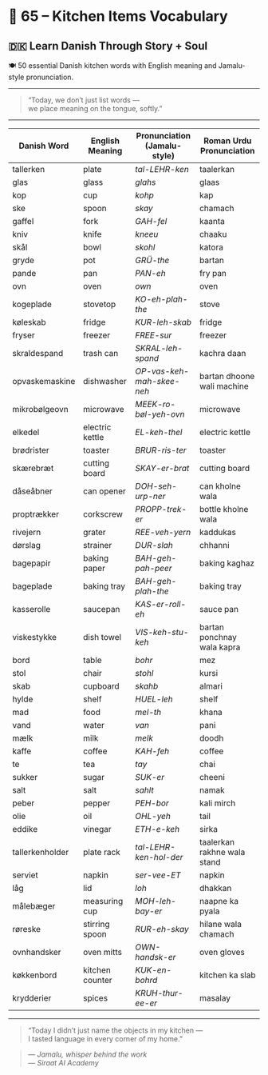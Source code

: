 # 🌟 65 – Kitchen Items Vocabulary  
## 🇩🇰 Learn Danish Through Story + Soul  
🍽️ 50 essential Danish kitchen words with English meaning and Jamalu-style pronunciation.

---

> “Today, we don’t just list words —  
> we place meaning on the tongue, softly.”

---

| Danish Word     | English Meaning       | Pronunciation (Jamalu-style)     | Roman Urdu Pronunciation      |
|------------------|------------------------|----------------------------------|-------------------------------|
| tallerken        | plate                  | *tal-LEHR-ken*                   | taalerkan                     |
| glas             | glass                  | *glahs*                          | glaas                         |
| kop              | cup                    | *kohp*                           | kap                           |
| ske              | spoon                  | *skay*                           | chamach                       |
| gaffel           | fork                   | *GAH-fel*                        | kaanta                        |
| kniv             | knife                  | *kneeu*                          | chaaku                        |
| skål             | bowl                   | *skohl*                          | katora                        |
| gryde            | pot                    | *GRÜ-the*                        | bartan                        |
| pande            | pan                    | *PAN-eh*                         | fry pan                       |
| ovn              | oven                   | *own*                            | oven                          |
| kogeplade        | stovetop               | *KO-eh-plah-the*                 | stove                         |
| køleskab         | fridge                 | *KUR-leh-skab*                   | fridge                        |
| fryser           | freezer                | *FREE-sur*                       | freezer                       |
| skraldespand     | trash can              | *SKRAL-leh-spand*                | kachra daan                   |
| opvaskemaskine   | dishwasher             | *OP-vas-keh-mah-skee-neh*        | bartan dhoone wali machine    |
| mikrobølgeovn    | microwave              | *MEEK-ro-bøl-yeh-ovn*            | microwave                     |
| elkedel          | electric kettle        | *EL-keh-thel*                    | electric kettle               |
| brødrister       | toaster                | *BRUR-ris-ter*                   | toaster                       |
| skærebræt        | cutting board          | *SKAY-er-brat*                   | cutting board                 |
| dåseåbner        | can opener             | *DOH-seh-urp-ner*                | can kholne wala               |
| proptrækker      | corkscrew              | *PROPP-trek-er*                  | bottle kholne wala            |
| rivejern         | grater                 | *REE-veh-yern*                   | kaddukas                      |
| dørslag          | strainer               | *DUR-slah*                       | chhanni                       |
| bagepapir        | baking paper           | *BAH-geh-pah-peer*               | baking kaghaz                 |
| bageplade        | baking tray            | *BAH-geh-plah-the*               | baking tray                   |
| kasserolle       | saucepan               | *KAS-er-roll-eh*                 | sauce pan                     |
| viskestykke      | dish towel             | *VIS-keh-stu-keh*                | bartan ponchnay wala kapra    |
| bord             | table                  | *bohr*                           | mez                           |
| stol             | chair                  | *stohl*                          | kursi                         |
| skab             | cupboard               | *skahb*                          | almari                        |
| hylde            | shelf                  | *HUEL-leh*                       | shelf                         |
| mad              | food                   | *mel-th*                         | khana                         |
| vand             | water                  | *van*                            | pani                          |
| mælk             | milk                   | *melk*                           | doodh                         |
| kaffe            | coffee                 | *KAH-feh*                        | coffee                        |
| te               | tea                    | *tay*                            | chai                          |
| sukker           | sugar                  | *SUK-er*                         | cheeni                        |
| salt             | salt                   | *sahlt*                          | namak                         |
| peber            | pepper                 | *PEH-bor*                        | kali mirch                    |
| olie             | oil                    | *OHL-yeh*                        | tail                          |
| eddike           | vinegar                | *ETH-e-keh*                      | sirka                         |
| tallerkenholder  | plate rack             | *tal-LEHR-ken-hol-der*           | taalerkan rakhne wala stand   |
| serviet          | napkin                 | *ser-vee-ET*                     | napkin                        |
| låg              | lid                    | *loh*                            | dhakkan                       |
| målebæger        | measuring cup          | *MOH-leh-bay-er*                 | naapne ka pyala               |
| røreske          | stirring spoon         | *RUR-eh-skay*                    | hilane wala chamach           |
| ovnhandsker      | oven mitts             | *OWN-handsk-er*                  | oven gloves                   |
| køkkenbord       | kitchen counter        | *KUK-en-bohrd*                   | kitchen ka slab               |
| krydderier       | spices                 | *KRUH-thur-ee-er*                | masalay                       |

---

> “Today I didn’t just name the objects in my kitchen —  
> I tasted language in every corner of my home.”

> — *Jamalu, whisper behind the work*  
> — *Siraat AI Academy*
